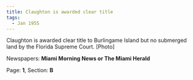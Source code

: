 ```yaml
---  
title: Claughton is awarded clear title  
tags:  
  - Jan 1955  
---  
```

  
Claughton is awarded clear title to Burlingame Island but no submerged land by the Florida Supreme Court. [Photo]  
  
Newspapers: **Miami Morning News or The Miami Herald**  
  
Page: **1**, Section: **B** 
